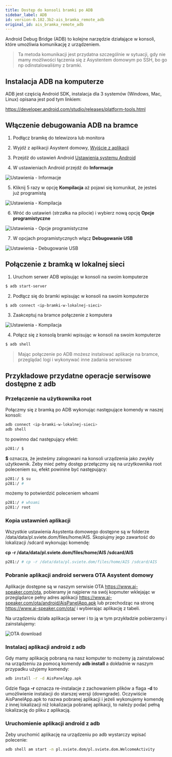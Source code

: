 ```yaml
---
title: Dostęp do konsoli bramki po ADB
sidebar_label: ADB
id: version-0.102.3b2-ais_bramka_remote_adb
original_id: ais_bramka_remote_adb
---
```


Android Debug Bridge (ADB) to kolejne narzędzie działające w konsoli, które umożliwia komunikację z urządzeniem.

> Ta metoda komunikacji jest przydatna szczególnie w sytuacji, gdy nie mamy możliwości łączenia się z Asystentem domowym po SSH, bo go np odinstalowaliśmy z bramki.

## Instalacja ADB na komputerze

ADB jest częścią Android SDK, instalacja dla 3 systemów (Windows, Mac, Linux) opisana jest pod tym linkiem:

https://developer.android.com/studio/releases/platform-tools.html


## Włączenie debugowania ADB na bramce

1. Podłącz bramkę do telewizora lub monitora

2. Wyjdź z aplikacji Asystent domowy,
[Wyjście z aplikacji](/AIS-docs/docs/en/ais_bramka_settings.html#ustawienia-aplikacji-asystent-domowy)

3. Przejdź do ustawień Android
[Ustawienia systemu Android](/AIS-docs/docs/en/ais_bramka_settings.html#ustawienia-systemu-android)

4. W ustawieniach Android przejdź do **Informacje**

![Ustawienia - Informacje](/AIS-docs/img/en/bramka/adb_settings_1.png)

5. Kliknij 5 razy w opcję **Kompilacja** aż pojawi się komunikat, że jesteś już programistą

![Ustawienia - Kompilacja](/AIS-docs/img/en/bramka/adb_settings_2.png)

6. Wróć do ustawień (strzałka na pilocie) i wybierz nową opcję **Opcje programistyczne**

![Ustawienia - Opcje programistyczne](/AIS-docs/img/en/bramka/adb_settings_3.png)

7. W opcjach programistycznych włącz **Debugowanie USB**

![Ustawienia - Debugowanie USB](/AIS-docs/img/en/bramka/adb_settings_4.png)


## Połączenie z bramką w lokalnej sieci

1. Uruchom serwer ADB wpisując w konsoli na swoim komputerze

```bash
$ adb start-server
```

2. Podłącz się do bramki wpisując w konsoli na swoim komputerze

```bash
$ adb connect <ip-bramki-w-lokalnej-sieci>
```

3. Zaakceptuj na bramce połączenie z komputera

![Ustawienia - Kompilacja](/AIS-docs/img/en/bramka/adb_settings_5.png)

4. Połącz się z konsolą bramki wpisując w konsoli na swoim komputerze

```bash
$ adb shell
```

> Mając połączenie po ADB możesz instalować aplikacje na bramce, przeglądać logi i wykonywać inne zadania serwisowe


## Przykładowe przydatne operacje serwisowe dostępne z adb

###  Przełączenie na użytkownika root

Połączmy się z bramką po ADB wykonując następujące komendy w naszej konsoli:

```bash
adb connect <ip-bramki-w-lokalnej-sieci>
adb shell
```
to powinno dać następujący efekt:

```bash
p281:/ $
```
**$** oznacza, że jesteśmy zalogowani na konsoli urządzenia jako zwykły użytkownik.
Żeby mieć pełny dostęp przełączmy się na urzytkownika root poleceniem su, efekt powinine być następujący:

```bash
p281:/ $ su
p281:/ #
```

możemy to potwierdzić poleceniem whoami

```bash
p281:/ # whoami
p281:/ root
```

###  Kopia ustawnień aplikacji

Wszystkie ustawienia Asystenta domowego dostępne są w folderze /data/data/pl.sviete.dom/files/home/AIS. Skopiujmy jego zawartość do lokalizacji /sdcard wykonując komendę:

 **cp -r /data/data/pl.sviete.dom/files/home/AIS /sdcard/AIS**

```bash
p281:/ # cp -r /data/data/pl.sviete.dom/files/home/AIS /sdcard/AIS
```

###  Pobranie aplikacji android serwera OTA Asystent domowy

Aplikacje dostępne są w naszym serwisie OTA https://www.ai-speaker.com/ota, pobieramy je najpierw na swój kopmuter wklejając w przeglądarce pełny adres aplikacji
https://www.ai-speaker.com/ota/android/AisPanelApp.apk lub przechodząc na stronę https://www.ai-speaker.com/ota/ i wybierając aplikację z tabeli.

Na urządzeniu działa aplikacja serwer i to ją w tym przykładzie pobierzemy i zainstalujemy:

![OTA download](/AIS-docs/img/en/bramka/adb_download_apk_from_ota.png)

###  Instalacj aplikacji android z adb

Gdy mamy aplikację pobraną na nasz komputer to możemy ją zainstalować na urządzeniu za pomocą komendy **adb install** a dokładnie w naszym przypadku użyjemy komendy:

```bash
adb install -r -d AisPanelApp.apk
```

Gdzie flaga **-r** oznacza re-instalacje z zachowaniem plików a flaga **-d** to umożliwienie instalacji do starszej wersji (downgrade). Oczywiście AisPanelApp.apk to nazwa pobranej aplikacji i jeżeli wykonujemy komendę z innej lokalizacji niż lokalizacja pobranej aplikacji, to należy podać pełną lokalizację do pliku z aplikacją.


###  Uruchomienie aplikacji android z adb

Żeby uruchomić aplikację na urządzeniu po adb wystarczy wpisać polecenie:

```bash
adb shell am start -n pl.sviete.dom/pl.sviete.dom.WelcomeActivity
```
